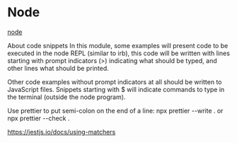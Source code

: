 # Node

[node](https://github.com/makersacademy/javascript-fundamentals/blob/main/contents/01_getting_started.md)

About code snippets
In this module, some examples will present code to be executed in the node REPL (similar to irb), this code will be written with lines starting with prompt indicators (>) indicating what should be typed, and other lines what should be printed.

Other code examples without prompt indicators at all should be written to JavaScript files. Snippets starting with $ will indicate commands to type in the terminal (outside the node program).

Use prettier to put semi-colon on the end of a line:
npx prettier --write .
or
npx prettier --check .

https://jestjs.io/docs/using-matchers
